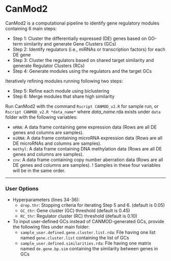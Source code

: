 # CanMod2
CanMod2 is a computational pipeline to identify gene regulatory modules containing 6 main steps:

  - Step 1: Cluster the differentially expressed (DE) genes based on GO-term similarity and generate Gene Clusters (GCs)
  - Step 2: Identify regulators (i.e., miRNAs or transcription factors) for each DE gene
  - Step 3: Cluster the regulators based on shared target similarity and generate Regulator Clusters (RCs)
  - Step 4: Generate modules using the regulators and the target GCs
  
  Iteratively refining modules running following two steps:
  - Step 5: Refine each module using biclustering
  - Step 6: Merge modules that share high similarity

Run CanMod2 with the command `Rscript CANMOD_v2.R` for sample run, or `Rscript CANMOD_v2.R *data_name*`  where *data_name*.rda exists under `data` folder with the following variables:

  - `mRNA`: A data frame containing gene expression data (Rows are all DE genes and columns are samples).
  - `miRNA`: A data frame containing microRNA expression data (Rows are all DE microRNAs and columns are samples).
  - `methyl`: A data frame containing DNA methylation data (Rows are all DE genes and columns are samples).
  - `cnv`: A data frame containing copy number aberration data (Rows are all DE genes and columns are samples).
! Samples in these four variables will be in the same order.

---

### User Options
- Hyperparameters (lines 34-36):
  - `drop.thr`: Stopping criteria for iterating Step 5 and 6. (default is 0.05)
  - `GC_thr`: Gene cluster (GC) threshold (default is 0.45)
  - `RC_thr`: Regulator cluster (RC) threshold (default is 0.10)
- To input user-defined GCs instead of CANMOD-generated GCs, provide the following files under main folder:
  - `sample_user.defined.gene.cluster.list.rda`: File having one list named `gene.cluster.list` containing the list of GCs
  - `sample_user.defined.similarities.rda`: File having one matrix named `de.gene.bp.sim` containing the similarity between genes in GCs
